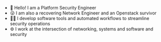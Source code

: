 - 👋 Hello! I am a Platform Security Engineer
- 😜 I am also a recovering Network Engineer and an Openstack survivor
- 👨‍💻 I develop software tools and automated workflows to streamline security operations
- ⚙️ I work at the intersection of networking, systems and software and security

<!---
netops2devops/netops2devops is a ✨ special ✨ repository because its `README.md` (this file) appears on your GitHub profile.
You can click the Preview link to take a look at your changes.
--->
